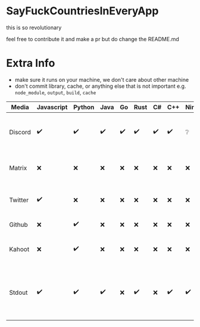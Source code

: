 # SayFuckCountriesInEveryApp

this is so revolutionary

feel free to contribute it and make a pr but do change the README.md

# Extra Info

- make sure it runs on your machine, we don't care about other machine
- don't commit library, cache, or anything else that is not important e.g. `node_module`, `output`, `build`, `cache`

| Media   | Javascript         | Python             | Java               | Go                 | Rust               | C#                 | C++                | Nim                | Crystal            | Dart               | Swift              | Note                                                                   |
|---------|--------------------|--------------------|--------------------|--------------------|--------------------|--------------------|--------------------|--------------------|--------------------|--------------------|--------------------|------------------------------------------------------------------------|
| Discord | :heavy_check_mark: | :heavy_check_mark: | :heavy_check_mark: | :heavy_check_mark: | :heavy_check_mark: | :heavy_check_mark: | :heavy_check_mark: | :grey_question:    | :heavy_check_mark: | :heavy_check_mark: | :heavy_check_mark: | (Discord User Status/Discord Bot) changes between Fuck {Country}       |
| Matrix  | :x:                | :x:                | :x:                | :x:                | :x:                | :x:                | :x:                | :x:                | :x:                | :x:                | :x:                | User Status changes between Fuck {Country}                             |
| Twitter | :heavy_check_mark: | :x:                | :x:                | :x:                | :x:                | :x:                | :x:                | :x:                | :x:                | :x:                | :x:                | Twitter Post Tweet about Fuck {Country}                                |
| Github  | :x:                | :heavy_check_mark: | :x:                | :x:                | :x:                | :x:                | :x:                | :x:                | :x:                | :x:                | :x:                | markdown file content                                                  |
| Kahoot  | :x:                | :heavy_check_mark: | :x:                | :x:                | :x:                | :x:                | :x:                | :x:                | :x:                | :x:                | :x:                | Fill server with bots named Fuck {Country}                             |
| Stdout  | :heavy_check_mark: | :heavy_check_mark: | :heavy_check_mark: | :x:                | :heavy_check_mark: | :x:                | :heavy_check_mark:                | :heavy_check_mark: | :x:                | :x:                | :x:                | Standard output is a stream to which a program writes its output data. |                                                         |
